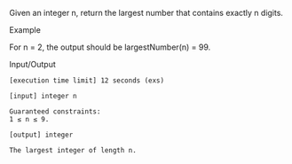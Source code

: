 Given an integer n, return the largest number that contains exactly n digits.

Example

For n = 2, the output should be
largestNumber(n) = 99.

Input/Output

    [execution time limit] 12 seconds (exs)

    [input] integer n

    Guaranteed constraints:
    1 ≤ n ≤ 9.

    [output] integer

    The largest integer of length n.

